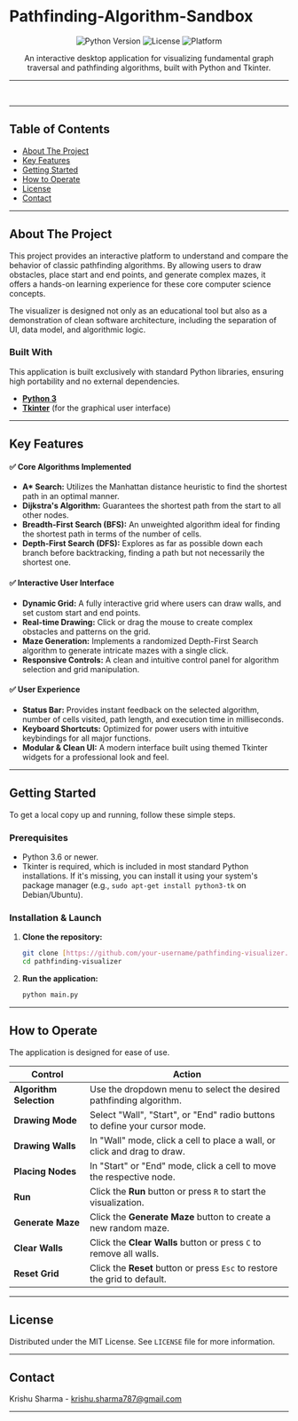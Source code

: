 # Pathfinding-Algorithm-Sandbox

<p align="center">
  <img alt="Python Version" src="https://img.shields.io/badge/python-3.9%2B-blue.svg">
  <img alt="License" src="https://img.shields.io/badge/license-MIT-green.svg">
  <img alt="Platform" src="https://img.shields.io/badge/platform-cross--platform-lightgrey.svg">
</p>

<p align="center">
  An interactive desktop application for visualizing fundamental graph traversal and pathfinding algorithms, built with Python and Tkinter.
</p>

---

<p align="center">
  
  <br>

</p>

---

## Table of Contents

- [About The Project](#about-the-project)
- [Key Features](#key-features)
- [Getting Started](#getting-started)
- [How to Operate](#how-to-operate)
- [License](#license)
- [Contact](#contact)

---

## About The Project

This project provides an interactive platform to understand and compare the behavior of classic pathfinding algorithms. By allowing users to draw obstacles, place start and end points, and generate complex mazes, it offers a hands-on learning experience for these core computer science concepts.

The visualizer is designed not only as an educational tool but also as a demonstration of clean software architecture, including the separation of UI, data model, and algorithmic logic.

### Built With

This application is built exclusively with standard Python libraries, ensuring high portability and no external dependencies.

* **[Python 3](https://www.python.org/)**
* **[Tkinter](https://docs.python.org/3/library/tkinter.html)** (for the graphical user interface)

---

## Key Features

#### ✅ Core Algorithms Implemented
* **A\* Search:** Utilizes the Manhattan distance heuristic to find the shortest path in an optimal manner.
* **Dijkstra's Algorithm:** Guarantees the shortest path from the start to all other nodes.
* **Breadth-First Search (BFS):** An unweighted algorithm ideal for finding the shortest path in terms of the number of cells.
* **Depth-First Search (DFS):** Explores as far as possible down each branch before backtracking, finding a path but not necessarily the shortest one.

#### ✅ Interactive User Interface
* **Dynamic Grid:** A fully interactive grid where users can draw walls, and set custom start and end points.
* **Real-time Drawing:** Click or drag the mouse to create complex obstacles and patterns on the grid.
* **Maze Generation:** Implements a randomized Depth-First Search algorithm to generate intricate mazes with a single click.
* **Responsive Controls:** A clean and intuitive control panel for algorithm selection and grid manipulation.

#### ✅ User Experience
* **Status Bar:** Provides instant feedback on the selected algorithm, number of cells visited, path length, and execution time in milliseconds.
* **Keyboard Shortcuts:** Optimized for power users with intuitive keybindings for all major functions.
* **Modular & Clean UI:** A modern interface built using themed Tkinter widgets for a professional look and feel.

---

## Getting Started

To get a local copy up and running, follow these simple steps.

### Prerequisites

-   Python 3.6 or newer.
-   Tkinter is required, which is included in most standard Python installations. If it's missing, you can install it using your system's package manager (e.g., `sudo apt-get install python3-tk` on Debian/Ubuntu).

### Installation & Launch

1.  **Clone the repository:**
    ```sh
    git clone [https://github.com/your-username/pathfinding-visualizer.git](https://github.com/your-username/pathfinding-visualizer.git)
    cd pathfinding-visualizer
    ```

2.  **Run the application:**
    ```sh
    python main.py
    ```

---

## How to Operate

The application is designed for ease of use.

| Control                 | Action                                                                   |
| ----------------------- | ------------------------------------------------------------------------ |
| **Algorithm Selection** | Use the dropdown menu to select the desired pathfinding algorithm.       |
| **Drawing Mode** | Select "Wall", "Start", or "End" radio buttons to define your cursor mode. |
| **Drawing Walls** | In "Wall" mode, click a cell to place a wall, or click and drag to draw. |
| **Placing Nodes** | In "Start" or "End" mode, click a cell to move the respective node.      |
| **Run** | Click the **Run** button or press `R` to start the visualization.          |
| **Generate Maze** | Click the **Generate Maze** button to create a new random maze.            |
| **Clear Walls** | Click the **Clear Walls** button or press `C` to remove all walls.         |
| **Reset Grid** | Click the **Reset** button or press `Esc` to restore the grid to default.  |

---

## License

Distributed under the MIT License. See `LICENSE` file for more information.

---

## Contact

Krishu Sharma - krishu.sharma787@gmail.com


---
